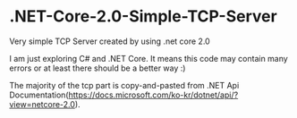 # .NET-Core-2.0-Simple-TCP-Server
Very simple TCP Server created by using .net core 2.0

I am just exploring C# and .NET Core. It means this code may contain many errors or at least there should be a better way :)

The majority of the tcp part is copy-and-pasted from .NET Api Documentation(https://docs.microsoft.com/ko-kr/dotnet/api/?view=netcore-2.0).
